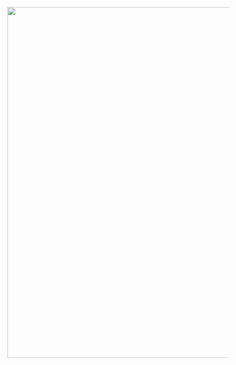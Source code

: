 <p align="center">
<img src="https://media.giphy.com/media/TKjon7WlWmp9wh5EiK/giphy.gif" width="1600" height="800" >
</p>
